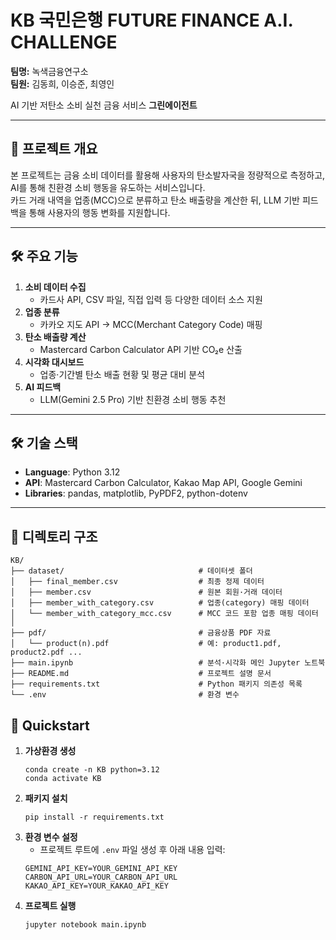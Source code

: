 # KB 국민은행 FUTURE FINANCE A.I. CHALLENGE  
**팀명:** 녹색금융연구소  
**팀원:** 김동희, 이승준, 최영인  

AI 기반 저탄소 소비 실천 금융 서비스 **그린에이전트**

---

## 📌 프로젝트 개요
본 프로젝트는 금융 소비 데이터를 활용해 사용자의 탄소발자국을 정량적으로 측정하고, AI를 통해 친환경 소비 행동을 유도하는 서비스입니다.  
카드 거래 내역을 업종(MCC)으로 분류하고 탄소 배출량을 계산한 뒤, LLM 기반 피드백을 통해 사용자의 행동 변화를 지원합니다.

---

## 🛠 주요 기능
1. **소비 데이터 수집**
   - 카드사 API, CSV 파일, 직접 입력 등 다양한 데이터 소스 지원
2. **업종 분류**
   - 카카오 지도 API → MCC(Merchant Category Code) 매핑
3. **탄소 배출량 계산**
   - Mastercard Carbon Calculator API 기반 CO₂e 산출
4. **시각화 대시보드**
   - 업종·기간별 탄소 배출 현황 및 평균 대비 분석
5. **AI 피드백**
   - LLM(Gemini 2.5 Pro) 기반 친환경 소비 행동 추천

---
## 🛠 기술 스택
- **Language**: Python 3.12
- **API**: Mastercard Carbon Calculator, Kakao Map API, Google Gemini
- **Libraries**: pandas, matplotlib, PyPDF2, python-dotenv
---
## 📂 디렉토리 구조 
   ```
KB/
├── dataset/                              # 데이터셋 폴더
│   ├── final_member.csv                  # 최종 정제 데이터
│   ├── member.csv                        # 원본 회원·거래 데이터
│   ├── member_with_category.csv          # 업종(category) 매핑 데이터
│   └── member_with_category_mcc.csv      # MCC 코드 포함 업종 매핑 데이터
│
├── pdf/                                  # 금융상품 PDF 자료
│   └── product(n).pdf                    # 예: product1.pdf, product2.pdf ...
├── main.ipynb                            # 분석·시각화 메인 Jupyter 노트북
├── README.md                             # 프로젝트 설명 문서
├── requirements.txt                      # Python 패키지 의존성 목록
└── .env                                  # 환경 변수

   ```
## 🚀 Quickstart

1. **가상환경 생성**
   ```
   conda create -n KB python=3.12
   conda activate KB
    ```
2. **패키지 설치**
    ```
   pip install -r requirements.txt
    ```
3. **환경 변수 설정**
   - 프로젝트 루트에 `.env` 파일 생성 후 아래 내용 입력:
   ```
   GEMINI_API_KEY=YOUR_GEMINI_API_KEY
   CARBON_API_URL=YOUR_CARBON_API_URL
   KAKAO_API_KEY=YOUR_KAKAO_API_KEY
   ```
4. **프로젝트 실행**
   ```
   jupyter notebook main.ipynb
   ```
